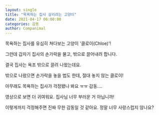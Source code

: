 ```yaml
---
layout: single
title: "목욕하는 집사 살리려는 고양이"
date: 2021-04-17 06:00:00
categories: 감동
author: Companimal
---
```


목욕하는 집사를 유심히 쳐다보는 고양이 '클로이(Chloe)'!

그런데 갑자기 집사의 손가락을 물고, 밖으로 끌어내려 합니다.

결국 집사는 욕조 밖으로 끌려 나왔는데요.

밖으로 나왔으면 손가락을 놓을 법도 한데, 절대 놓지 않는 클로이!

아무래도 목욕하는 집사가 걱정됐나 봐요 ㅠㅠ 감동....

영상으로 보면 더 귀여워요. 집사님 너무 부러운 거 아닙니까!

이렇게까지 걱정해주면 진짜 무한 감동일 것 같아요. 정말 너무 사랑스럽지 않나요?
